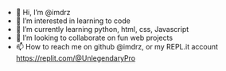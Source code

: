 - 👋 Hi, I’m @imdrz
- 👀 I’m interested in learning to code
- 🌱 I’m currently learning python, html, css, Javascript
- 💞️ I’m looking to collaborate on fun web projects
- 📫 How to reach me on github @imdrz, or my REPL.it account https://replit.com/@UnlegendaryPro

<!---
imdrz/imdrz is a ✨ special ✨ repository because its `README.md` (this file) appears on your GitHub profile.
You can click the Preview link to take a look at your changes.
--->
